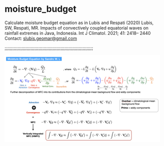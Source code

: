 # moisture_budget

Calculate moisture budget equation as in Lubis and Respati (2020)
         Lubis, SW, Respati, MR. Impacts of convectively coupled 
         equatorial waves on rainfall extremes in Java, Indonesia. 
         Int J Climatol. 2021; 41: 2418– 2440
 Contact: slubis.geomar@gmail.com
 
;;;;;;;;;;;;;;;;;;;;;;;;;;;;;;;;;;;;;;;;;;;;;;;;;;;;;;;;;;;;;;;;;;;;


<p align="center">
  <img src="https://github.com/sandrolubis/moisture_budget/blob/main/input/moisture_budget.png" width="800">
</p>
